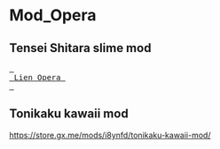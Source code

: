 # Mod_Opera

## Tensei Shitara slime mod
[<kbd> <br> Lien Opera <br> </kbd>](https://store.gx.me/mods/erql1w/tensei-shitara-slime-mod/?target="_blank")

## Tonikaku kawaii mod
https://store.gx.me/mods/i8ynfd/tonikaku-kawaii-mod/
